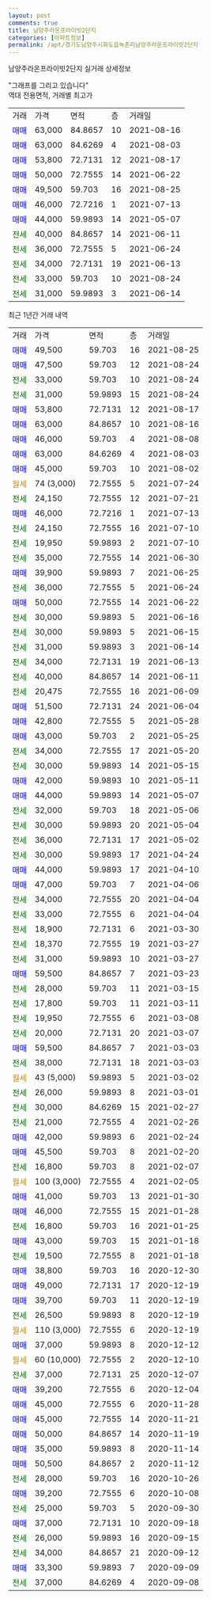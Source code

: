 ```yaml
---
layout: post
comments: true
title: 남양주라온프라이빗2단지
categories: [아파트정보]
permalink: /apt/경기도남양주시화도읍녹촌리남양주라온프라이빗2단지
---
```


남양주라온프라이빗2단지 실거래 상세정보

<script type="text/javascript">
  google.charts.load('current', {'packages':['line', 'corechart']});
  google.charts.setOnLoadCallback(drawChart);

  function drawChart() {
    var data = new google.visualization.DataTable();
    data.addColumn('date', '거래일');
    data.addColumn('number', "매매");
    data.addColumn('number', "전세");
    data.addColumn('number', "전매");

    data.addRows([[new Date(Date.parse("2021-08-25")), 49500, null, null], [new Date(Date.parse("2021-08-24")), 47500, null, null], [new Date(Date.parse("2021-08-24")), null, 33000, null], [new Date(Date.parse("2021-08-24")), null, 31000, null], [new Date(Date.parse("2021-08-17")), 53800, null, null], [new Date(Date.parse("2021-08-16")), 63000, null, null], [new Date(Date.parse("2021-08-08")), 46000, null, null], [new Date(Date.parse("2021-08-03")), 63000, null, null], [new Date(Date.parse("2021-08-02")), 45000, null, null], [new Date(Date.parse("2021-07-24")), null, null, null], [new Date(Date.parse("2021-07-21")), null, 24150, null], [new Date(Date.parse("2021-07-13")), 46000, null, null], [new Date(Date.parse("2021-07-10")), null, 24150, null], [new Date(Date.parse("2021-07-10")), null, 19950, null], [new Date(Date.parse("2021-06-30")), null, 35000, null], [new Date(Date.parse("2021-06-25")), 39900, null, null], [new Date(Date.parse("2021-06-24")), null, 36000, null], [new Date(Date.parse("2021-06-22")), 50000, null, null], [new Date(Date.parse("2021-06-16")), null, 30000, null], [new Date(Date.parse("2021-06-15")), null, 30000, null], [new Date(Date.parse("2021-06-14")), null, 31000, null], [new Date(Date.parse("2021-06-13")), null, 34000, null], [new Date(Date.parse("2021-06-11")), null, 40000, null], [new Date(Date.parse("2021-06-09")), null, 20475, null], [new Date(Date.parse("2021-06-04")), 51500, null, null], [new Date(Date.parse("2021-05-28")), 42800, null, null], [new Date(Date.parse("2021-05-25")), 43000, null, null], [new Date(Date.parse("2021-05-20")), null, 34000, null], [new Date(Date.parse("2021-05-15")), null, 30000, null], [new Date(Date.parse("2021-05-11")), 42000, null, null], [new Date(Date.parse("2021-05-07")), 44000, null, null], [new Date(Date.parse("2021-05-06")), null, 32000, null], [new Date(Date.parse("2021-05-04")), null, 30000, null], [new Date(Date.parse("2021-05-02")), null, 36000, null], [new Date(Date.parse("2021-04-24")), null, 30000, null], [new Date(Date.parse("2021-04-10")), 44000, null, null], [new Date(Date.parse("2021-04-06")), 47000, null, null], [new Date(Date.parse("2021-04-04")), null, 34000, null], [new Date(Date.parse("2021-04-04")), null, 33000, null], [new Date(Date.parse("2021-03-30")), null, 18900, null], [new Date(Date.parse("2021-03-27")), null, 18370, null], [new Date(Date.parse("2021-03-27")), null, 31000, null], [new Date(Date.parse("2021-03-23")), 59500, null, null], [new Date(Date.parse("2021-03-15")), null, 28000, null], [new Date(Date.parse("2021-03-11")), null, 17800, null], [new Date(Date.parse("2021-03-08")), null, 19950, null], [new Date(Date.parse("2021-03-07")), null, 20000, null], [new Date(Date.parse("2021-03-03")), 59500, null, null], [new Date(Date.parse("2021-03-03")), null, 38000, null], [new Date(Date.parse("2021-03-02")), null, null, null], [new Date(Date.parse("2021-03-01")), null, 26000, null], [new Date(Date.parse("2021-02-27")), null, 30000, null], [new Date(Date.parse("2021-02-26")), null, 21000, null], [new Date(Date.parse("2021-02-24")), 42000, null, null], [new Date(Date.parse("2021-02-20")), 45500, null, null], [new Date(Date.parse("2021-02-07")), null, 16800, null], [new Date(Date.parse("2021-02-05")), null, null, null], [new Date(Date.parse("2021-01-30")), 41000, null, null], [new Date(Date.parse("2021-01-28")), 46000, null, null], [new Date(Date.parse("2021-01-25")), null, 16800, null], [new Date(Date.parse("2021-01-18")), 43000, null, null], [new Date(Date.parse("2021-01-18")), null, 19500, null], [new Date(Date.parse("2020-12-30")), 38800, null, null], [new Date(Date.parse("2020-12-19")), 49000, null, null], [new Date(Date.parse("2020-12-19")), 39700, null, null], [new Date(Date.parse("2020-12-19")), null, 26500, null], [new Date(Date.parse("2020-12-19")), null, null, null], [new Date(Date.parse("2020-12-12")), 37000, null, null], [new Date(Date.parse("2020-12-10")), null, null, null], [new Date(Date.parse("2020-12-07")), null, 37000, null], [new Date(Date.parse("2020-12-04")), 39200, null, null], [new Date(Date.parse("2020-11-28")), 45000, null, null], [new Date(Date.parse("2020-11-21")), 45000, null, null], [new Date(Date.parse("2020-11-19")), 50000, null, null], [new Date(Date.parse("2020-11-14")), 35000, null, null], [new Date(Date.parse("2020-11-12")), 50500, null, null], [new Date(Date.parse("2020-10-26")), null, 28000, null], [new Date(Date.parse("2020-10-08")), 39200, null, null], [new Date(Date.parse("2020-09-30")), null, 25000, null], [new Date(Date.parse("2020-09-18")), 37000, null, null], [new Date(Date.parse("2020-09-15")), null, 26000, null], [new Date(Date.parse("2020-09-12")), null, 34000, null], [new Date(Date.parse("2020-09-09")), 33300, null, null], [new Date(Date.parse("2020-09-08")), null, 37000, null]]);

    var options = {
      hAxis: {
        format: 'yyyy/MM/dd'
      },    
      lineWidth: 0,
      pointsVisible: true,    
      title: '최근 1년간 유형별 실거래가 분포',
      legend: { position: 'bottom' }
    };

    var formatter = new google.visualization.NumberFormat({pattern:'###,###'} );
    formatter.format(data, 1);
    formatter.format(data, 2);
    
    setTimeout(function() {
        var chart = new google.visualization.LineChart(document.getElementById('columnchart_material'));
        chart.draw(data, (options));
        document.getElementById('loading').style.display = 'none';
    }, 1000);
  }
</script>


<div id="loading" style="z-index:20; display: block; margin-left: 0px">"그래프를 그리고 있습니다"</div>
<div id="columnchart_material" style="width: 95%; margin-left: 0px; display: block"></div>
<!-- contents start -->
역대 전용면적, 거래별 최고가
<table class="sortable">
    <tr>
      <td>거래</td>
      <td>가격</td>
      <td>면적</td>
      <td>층</td>
      <td>거래일</td>
    </tr>
        <tr>
          <td><a style="color: blue">매매</a></td>
          <td>63,000</td>
          <td>84.8657</td>
          <td>10</td>
          <td>2021-08-16</td>
        </tr>            <tr>
          <td><a style="color: blue">매매</a></td>
          <td>63,000</td>
          <td>84.6269</td>
          <td>4</td>
          <td>2021-08-03</td>
        </tr>            <tr>
          <td><a style="color: blue">매매</a></td>
          <td>53,800</td>
          <td>72.7131</td>
          <td>12</td>
          <td>2021-08-17</td>
        </tr>            <tr>
          <td><a style="color: blue">매매</a></td>
          <td>50,000</td>
          <td>72.7555</td>
          <td>14</td>
          <td>2021-06-22</td>
        </tr>            <tr>
          <td><a style="color: blue">매매</a></td>
          <td>49,500</td>
          <td>59.703</td>
          <td>16</td>
          <td>2021-08-25</td>
        </tr>            <tr>
          <td><a style="color: blue">매매</a></td>
          <td>46,000</td>
          <td>72.7216</td>
          <td>1</td>
          <td>2021-07-13</td>
        </tr>            <tr>
          <td><a style="color: blue">매매</a></td>
          <td>44,000</td>
          <td>59.9893</td>
          <td>14</td>
          <td>2021-05-07</td>
        </tr>        
        <tr>
              <td><a style="color: darkgreen">전세</a></td>
              <td>40,000</td>
              <td>84.8657</td>
              <td>14</td>
              <td>2021-06-11</td>
            </tr>            <tr>
              <td><a style="color: darkgreen">전세</a></td>
              <td>36,000</td>
              <td>72.7555</td>
              <td>5</td>
              <td>2021-06-24</td>
            </tr>            <tr>
              <td><a style="color: darkgreen">전세</a></td>
              <td>34,000</td>
              <td>72.7131</td>
              <td>19</td>
              <td>2021-06-13</td>
            </tr>            <tr>
              <td><a style="color: darkgreen">전세</a></td>
              <td>33,000</td>
              <td>59.703</td>
              <td>10</td>
              <td>2021-08-24</td>
            </tr>            <tr>
              <td><a style="color: darkgreen">전세</a></td>
              <td>31,000</td>
              <td>59.9893</td>
              <td>3</td>
              <td>2021-06-14</td>
            </tr>        
    
</table>

최근 1년간 거래 내역

<table class="sortable">
    <tr>
      <td>거래</td>
      <td>가격</td>
      <td>면적</td>
      <td>층</td>
      <td>거래일</td>
    </tr>
    <tr>
      <td><a style="color: blue">매매</a></td>
      <td>49,500</td>
      <td>59.703</td>
      <td>16</td>
      <td>2021-08-25</td>
    </tr>          <tr>
      <td><a style="color: blue">매매</a></td>
      <td>47,500</td>
      <td>59.703</td>
      <td>12</td>
      <td>2021-08-24</td>
    </tr>          <tr>
      <td><a style="color: darkgreen">전세</a></td>
      <td>33,000</td>
      <td>59.703</td>
      <td>10</td>
      <td>2021-08-24</td>
    </tr>          <tr>
      <td><a style="color: darkgreen">전세</a></td>
      <td>31,000</td>
      <td>59.9893</td>
      <td>15</td>
      <td>2021-08-24</td>
    </tr>          <tr>
      <td><a style="color: blue">매매</a></td>
      <td>53,800</td>
      <td>72.7131</td>
      <td>12</td>
      <td>2021-08-17</td>
    </tr>          <tr>
      <td><a style="color: blue">매매</a></td>
      <td>63,000</td>
      <td>84.8657</td>
      <td>10</td>
      <td>2021-08-16</td>
    </tr>          <tr>
      <td><a style="color: blue">매매</a></td>
      <td>46,000</td>
      <td>59.703</td>
      <td>4</td>
      <td>2021-08-08</td>
    </tr>          <tr>
      <td><a style="color: blue">매매</a></td>
      <td>63,000</td>
      <td>84.6269</td>
      <td>4</td>
      <td>2021-08-03</td>
    </tr>          <tr>
      <td><a style="color: blue">매매</a></td>
      <td>45,000</td>
      <td>59.703</td>
      <td>10</td>
      <td>2021-08-02</td>
    </tr>          <tr>
      <td><a style="color: darkgoldenrod">월세</a></td>
      <td>74 (3,000)</td>
      <td>72.7555</td>
      <td>5</td>
      <td>2021-07-24</td>
    </tr>          <tr>
      <td><a style="color: darkgreen">전세</a></td>
      <td>24,150</td>
      <td>72.7555</td>
      <td>12</td>
      <td>2021-07-21</td>
    </tr>          <tr>
      <td><a style="color: blue">매매</a></td>
      <td>46,000</td>
      <td>72.7216</td>
      <td>1</td>
      <td>2021-07-13</td>
    </tr>          <tr>
      <td><a style="color: darkgreen">전세</a></td>
      <td>24,150</td>
      <td>72.7555</td>
      <td>16</td>
      <td>2021-07-10</td>
    </tr>          <tr>
      <td><a style="color: darkgreen">전세</a></td>
      <td>19,950</td>
      <td>59.9893</td>
      <td>2</td>
      <td>2021-07-10</td>
    </tr>          <tr>
      <td><a style="color: darkgreen">전세</a></td>
      <td>35,000</td>
      <td>72.7555</td>
      <td>14</td>
      <td>2021-06-30</td>
    </tr>          <tr>
      <td><a style="color: blue">매매</a></td>
      <td>39,900</td>
      <td>59.9893</td>
      <td>7</td>
      <td>2021-06-25</td>
    </tr>          <tr>
      <td><a style="color: darkgreen">전세</a></td>
      <td>36,000</td>
      <td>72.7555</td>
      <td>5</td>
      <td>2021-06-24</td>
    </tr>          <tr>
      <td><a style="color: blue">매매</a></td>
      <td>50,000</td>
      <td>72.7555</td>
      <td>14</td>
      <td>2021-06-22</td>
    </tr>          <tr>
      <td><a style="color: darkgreen">전세</a></td>
      <td>30,000</td>
      <td>59.9893</td>
      <td>5</td>
      <td>2021-06-16</td>
    </tr>          <tr>
      <td><a style="color: darkgreen">전세</a></td>
      <td>30,000</td>
      <td>59.9893</td>
      <td>5</td>
      <td>2021-06-15</td>
    </tr>          <tr>
      <td><a style="color: darkgreen">전세</a></td>
      <td>31,000</td>
      <td>59.9893</td>
      <td>3</td>
      <td>2021-06-14</td>
    </tr>          <tr>
      <td><a style="color: darkgreen">전세</a></td>
      <td>34,000</td>
      <td>72.7131</td>
      <td>19</td>
      <td>2021-06-13</td>
    </tr>          <tr>
      <td><a style="color: darkgreen">전세</a></td>
      <td>40,000</td>
      <td>84.8657</td>
      <td>14</td>
      <td>2021-06-11</td>
    </tr>          <tr>
      <td><a style="color: darkgreen">전세</a></td>
      <td>20,475</td>
      <td>72.7555</td>
      <td>16</td>
      <td>2021-06-09</td>
    </tr>          <tr>
      <td><a style="color: blue">매매</a></td>
      <td>51,500</td>
      <td>72.7131</td>
      <td>24</td>
      <td>2021-06-04</td>
    </tr>          <tr>
      <td><a style="color: blue">매매</a></td>
      <td>42,800</td>
      <td>72.7555</td>
      <td>5</td>
      <td>2021-05-28</td>
    </tr>          <tr>
      <td><a style="color: blue">매매</a></td>
      <td>43,000</td>
      <td>59.703</td>
      <td>2</td>
      <td>2021-05-25</td>
    </tr>          <tr>
      <td><a style="color: darkgreen">전세</a></td>
      <td>34,000</td>
      <td>72.7555</td>
      <td>17</td>
      <td>2021-05-20</td>
    </tr>          <tr>
      <td><a style="color: darkgreen">전세</a></td>
      <td>30,000</td>
      <td>59.9893</td>
      <td>14</td>
      <td>2021-05-15</td>
    </tr>          <tr>
      <td><a style="color: blue">매매</a></td>
      <td>42,000</td>
      <td>59.9893</td>
      <td>10</td>
      <td>2021-05-11</td>
    </tr>          <tr>
      <td><a style="color: blue">매매</a></td>
      <td>44,000</td>
      <td>59.9893</td>
      <td>14</td>
      <td>2021-05-07</td>
    </tr>          <tr>
      <td><a style="color: darkgreen">전세</a></td>
      <td>32,000</td>
      <td>59.703</td>
      <td>18</td>
      <td>2021-05-06</td>
    </tr>          <tr>
      <td><a style="color: darkgreen">전세</a></td>
      <td>30,000</td>
      <td>59.9893</td>
      <td>20</td>
      <td>2021-05-04</td>
    </tr>          <tr>
      <td><a style="color: darkgreen">전세</a></td>
      <td>36,000</td>
      <td>72.7131</td>
      <td>17</td>
      <td>2021-05-02</td>
    </tr>          <tr>
      <td><a style="color: darkgreen">전세</a></td>
      <td>30,000</td>
      <td>59.9893</td>
      <td>17</td>
      <td>2021-04-24</td>
    </tr>          <tr>
      <td><a style="color: blue">매매</a></td>
      <td>44,000</td>
      <td>59.9893</td>
      <td>17</td>
      <td>2021-04-10</td>
    </tr>          <tr>
      <td><a style="color: blue">매매</a></td>
      <td>47,000</td>
      <td>59.703</td>
      <td>7</td>
      <td>2021-04-06</td>
    </tr>          <tr>
      <td><a style="color: darkgreen">전세</a></td>
      <td>34,000</td>
      <td>72.7555</td>
      <td>20</td>
      <td>2021-04-04</td>
    </tr>          <tr>
      <td><a style="color: darkgreen">전세</a></td>
      <td>33,000</td>
      <td>72.7555</td>
      <td>6</td>
      <td>2021-04-04</td>
    </tr>          <tr>
      <td><a style="color: darkgreen">전세</a></td>
      <td>18,900</td>
      <td>72.7131</td>
      <td>6</td>
      <td>2021-03-30</td>
    </tr>          <tr>
      <td><a style="color: darkgreen">전세</a></td>
      <td>18,370</td>
      <td>72.7555</td>
      <td>19</td>
      <td>2021-03-27</td>
    </tr>          <tr>
      <td><a style="color: darkgreen">전세</a></td>
      <td>31,000</td>
      <td>59.9893</td>
      <td>10</td>
      <td>2021-03-27</td>
    </tr>          <tr>
      <td><a style="color: blue">매매</a></td>
      <td>59,500</td>
      <td>84.8657</td>
      <td>7</td>
      <td>2021-03-23</td>
    </tr>          <tr>
      <td><a style="color: darkgreen">전세</a></td>
      <td>28,000</td>
      <td>59.703</td>
      <td>11</td>
      <td>2021-03-15</td>
    </tr>          <tr>
      <td><a style="color: darkgreen">전세</a></td>
      <td>17,800</td>
      <td>59.703</td>
      <td>11</td>
      <td>2021-03-11</td>
    </tr>          <tr>
      <td><a style="color: darkgreen">전세</a></td>
      <td>19,950</td>
      <td>72.7555</td>
      <td>6</td>
      <td>2021-03-08</td>
    </tr>          <tr>
      <td><a style="color: darkgreen">전세</a></td>
      <td>20,000</td>
      <td>72.7131</td>
      <td>20</td>
      <td>2021-03-07</td>
    </tr>          <tr>
      <td><a style="color: blue">매매</a></td>
      <td>59,500</td>
      <td>84.8657</td>
      <td>7</td>
      <td>2021-03-03</td>
    </tr>          <tr>
      <td><a style="color: darkgreen">전세</a></td>
      <td>38,000</td>
      <td>72.7131</td>
      <td>18</td>
      <td>2021-03-03</td>
    </tr>          <tr>
      <td><a style="color: darkgoldenrod">월세</a></td>
      <td>43 (5,000)</td>
      <td>59.9893</td>
      <td>5</td>
      <td>2021-03-02</td>
    </tr>          <tr>
      <td><a style="color: darkgreen">전세</a></td>
      <td>26,000</td>
      <td>59.9893</td>
      <td>8</td>
      <td>2021-03-01</td>
    </tr>          <tr>
      <td><a style="color: darkgreen">전세</a></td>
      <td>30,000</td>
      <td>84.6269</td>
      <td>15</td>
      <td>2021-02-27</td>
    </tr>          <tr>
      <td><a style="color: darkgreen">전세</a></td>
      <td>21,000</td>
      <td>72.7555</td>
      <td>4</td>
      <td>2021-02-26</td>
    </tr>          <tr>
      <td><a style="color: blue">매매</a></td>
      <td>42,000</td>
      <td>59.9893</td>
      <td>6</td>
      <td>2021-02-24</td>
    </tr>          <tr>
      <td><a style="color: blue">매매</a></td>
      <td>45,500</td>
      <td>59.703</td>
      <td>8</td>
      <td>2021-02-20</td>
    </tr>          <tr>
      <td><a style="color: darkgreen">전세</a></td>
      <td>16,800</td>
      <td>59.703</td>
      <td>8</td>
      <td>2021-02-07</td>
    </tr>          <tr>
      <td><a style="color: darkgoldenrod">월세</a></td>
      <td>100 (3,000)</td>
      <td>72.7555</td>
      <td>4</td>
      <td>2021-02-05</td>
    </tr>          <tr>
      <td><a style="color: blue">매매</a></td>
      <td>41,000</td>
      <td>59.703</td>
      <td>13</td>
      <td>2021-01-30</td>
    </tr>          <tr>
      <td><a style="color: blue">매매</a></td>
      <td>46,000</td>
      <td>72.7555</td>
      <td>15</td>
      <td>2021-01-28</td>
    </tr>          <tr>
      <td><a style="color: darkgreen">전세</a></td>
      <td>16,800</td>
      <td>59.703</td>
      <td>16</td>
      <td>2021-01-25</td>
    </tr>          <tr>
      <td><a style="color: blue">매매</a></td>
      <td>43,000</td>
      <td>59.703</td>
      <td>15</td>
      <td>2021-01-18</td>
    </tr>          <tr>
      <td><a style="color: darkgreen">전세</a></td>
      <td>19,500</td>
      <td>72.7555</td>
      <td>8</td>
      <td>2021-01-18</td>
    </tr>          <tr>
      <td><a style="color: blue">매매</a></td>
      <td>38,800</td>
      <td>59.703</td>
      <td>16</td>
      <td>2020-12-30</td>
    </tr>          <tr>
      <td><a style="color: blue">매매</a></td>
      <td>49,000</td>
      <td>72.7131</td>
      <td>17</td>
      <td>2020-12-19</td>
    </tr>          <tr>
      <td><a style="color: blue">매매</a></td>
      <td>39,700</td>
      <td>59.703</td>
      <td>11</td>
      <td>2020-12-19</td>
    </tr>          <tr>
      <td><a style="color: darkgreen">전세</a></td>
      <td>26,500</td>
      <td>59.9893</td>
      <td>8</td>
      <td>2020-12-19</td>
    </tr>          <tr>
      <td><a style="color: darkgoldenrod">월세</a></td>
      <td>110 (3,000)</td>
      <td>72.7555</td>
      <td>6</td>
      <td>2020-12-19</td>
    </tr>          <tr>
      <td><a style="color: blue">매매</a></td>
      <td>37,000</td>
      <td>59.9893</td>
      <td>8</td>
      <td>2020-12-12</td>
    </tr>          <tr>
      <td><a style="color: darkgoldenrod">월세</a></td>
      <td>60 (10,000)</td>
      <td>72.7555</td>
      <td>2</td>
      <td>2020-12-10</td>
    </tr>          <tr>
      <td><a style="color: darkgreen">전세</a></td>
      <td>37,000</td>
      <td>72.7131</td>
      <td>25</td>
      <td>2020-12-07</td>
    </tr>          <tr>
      <td><a style="color: blue">매매</a></td>
      <td>39,200</td>
      <td>72.7555</td>
      <td>6</td>
      <td>2020-12-04</td>
    </tr>          <tr>
      <td><a style="color: blue">매매</a></td>
      <td>45,000</td>
      <td>72.7555</td>
      <td>6</td>
      <td>2020-11-28</td>
    </tr>          <tr>
      <td><a style="color: blue">매매</a></td>
      <td>45,000</td>
      <td>72.7555</td>
      <td>14</td>
      <td>2020-11-21</td>
    </tr>          <tr>
      <td><a style="color: blue">매매</a></td>
      <td>50,000</td>
      <td>84.8657</td>
      <td>14</td>
      <td>2020-11-19</td>
    </tr>          <tr>
      <td><a style="color: blue">매매</a></td>
      <td>35,000</td>
      <td>59.9893</td>
      <td>8</td>
      <td>2020-11-14</td>
    </tr>          <tr>
      <td><a style="color: blue">매매</a></td>
      <td>50,500</td>
      <td>84.8657</td>
      <td>2</td>
      <td>2020-11-12</td>
    </tr>          <tr>
      <td><a style="color: darkgreen">전세</a></td>
      <td>28,000</td>
      <td>59.703</td>
      <td>16</td>
      <td>2020-10-26</td>
    </tr>          <tr>
      <td><a style="color: blue">매매</a></td>
      <td>39,200</td>
      <td>72.7555</td>
      <td>6</td>
      <td>2020-10-08</td>
    </tr>          <tr>
      <td><a style="color: darkgreen">전세</a></td>
      <td>25,000</td>
      <td>59.703</td>
      <td>5</td>
      <td>2020-09-30</td>
    </tr>          <tr>
      <td><a style="color: blue">매매</a></td>
      <td>37,000</td>
      <td>72.7131</td>
      <td>10</td>
      <td>2020-09-18</td>
    </tr>          <tr>
      <td><a style="color: darkgreen">전세</a></td>
      <td>26,000</td>
      <td>59.9893</td>
      <td>16</td>
      <td>2020-09-15</td>
    </tr>          <tr>
      <td><a style="color: darkgreen">전세</a></td>
      <td>34,000</td>
      <td>84.8657</td>
      <td>21</td>
      <td>2020-09-12</td>
    </tr>          <tr>
      <td><a style="color: blue">매매</a></td>
      <td>33,300</td>
      <td>59.9893</td>
      <td>7</td>
      <td>2020-09-09</td>
    </tr>          <tr>
      <td><a style="color: darkgreen">전세</a></td>
      <td>37,000</td>
      <td>84.6269</td>
      <td>4</td>
      <td>2020-09-08</td>
    </tr>      </table>
<!-- contents end -->    

